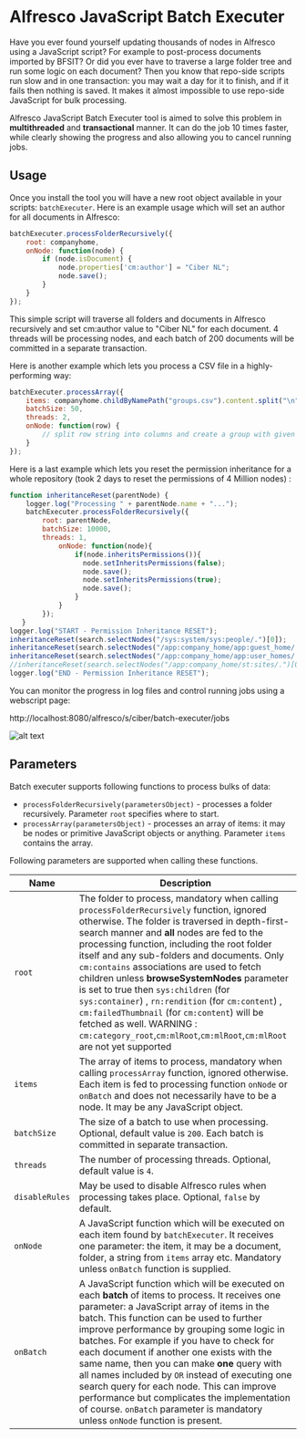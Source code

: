 Alfresco JavaScript Batch Executer
==================================

Have you ever found yourself updating thousands of nodes in Alfresco using a JavaScript script?
For example to post-process documents imported by BFSIT? Or did you ever have to traverse a large folder tree and
run some logic on each document? Then you know that repo-side scripts run slow and in one transaction:
you may wait a day for it to finish, and if it fails then nothing is saved. It makes it almost impossible to
use repo-side JavaScript for bulk processing.

Alfresco JavaScript Batch Executer tool is aimed to solve this problem in **multithreaded** and
**transactional** manner. It can do the job 10 times faster, while clearly showing the progress and also
allowing you to cancel running jobs.

Usage
-----

Once you install the tool you will have a new root object available in your scripts: `batchExecuter`.
Here is an example usage which will set an author for all documents in Alfresco:

```javascript
batchExecuter.processFolderRecursively({
    root: companyhome,
    onNode: function(node) {
        if (node.isDocument) {
            node.properties['cm:author'] = "Ciber NL";
            node.save();
        }
    }
});
```

This simple script will traverse all folders and documents in Alfresco recursively and set cm:author value to
"Ciber NL" for each document. 4 threads will be processing nodes, and each batch of 200 documents will be
committed in a separate transaction.

Here is another example which lets you process a CSV file in a highly-performing way:

```javascript
batchExecuter.processArray({
    items: companyhome.childByNamePath("groups.csv").content.split("\n"),
    batchSize: 50,
    threads: 2,
    onNode: function(row) {
        // split row string into columns and create a group with given name, for example
    }
});
```

Here is a last example which lets you reset the permission inheritance for a whole repository (took 2 days to reset the permissions of 4 Million nodes) :

```javascript
function inheritanceReset(parentNode) {
	logger.log("Processing " + parentNode.name + "...");
	batchExecuter.processFolderRecursively({
		root: parentNode,
		batchSize: 10000,
		threads: 1,
			onNode: function(node){
				if(node.inheritsPermissions()){
				  node.setInheritsPermissions(false);
				  node.save();
				  node.setInheritsPermissions(true);
				  node.save();
				}
			}
		});
   }
logger.log("START - Permission Inheritance RESET");
inheritanceReset(search.selectNodes("/sys:system/sys:people/.")[0]);
inheritanceReset(search.selectNodes("/app:company_home/app:guest_home/.")[0]);
inheritanceReset(search.selectNodes("/app:company_home/app:user_homes/.")[0]);
//inheritanceReset(search.selectNodes("/app:company_home/st:sites/.")[0]);
logger.log("END - Permission Inheritance RESET");
```

You can monitor the progress in log files and control running jobs using a webscript page:

http://localhost:8080/alfresco/s/ciber/batch-executer/jobs

![alt text](/screenshot.png "Jobs page screenshot")

Parameters
----------

Batch executer supports following functions to process bulks of data:

* `processFolderRecursively(parametersObject)` - processes a folder recursively. Parameter `root` specifies where to start.
* `processArray(parametersObject)` - processes an array of items: it may be nodes or primitive JavaScript objects or anything.
Parameter `items` contains the array.

Following parameters are supported when calling these functions.

<table>
<thead>
<tr>
    <th>Name</th>
    <th>Description</th>
</tr>
</thead>
<tbody>
<tr>
    <td><code>root</code></td>
    <td>
        The folder to process, mandatory when calling <code>processFolderRecursively</code> function, ignored otherwise.
        The folder is traversed in depth-first-search manner and <strong>all</strong> nodes are fed to
        the processing function, including the root folder itself and any sub-folders and documents.
        Only <code>cm:contains</code> associations are used to fetch children unless <b>browseSystemNodes</b> parameter is set to true 			then <code>sys:children</code> (for <code>sys:container</code>) , <code>rn:rendition</code> (for <code>cm:content</code>) , <code>cm:failedThumbnail</code> (for <code>cm:content</code>) will be fetched as well.
       	WARNING : <code> cm:category_root</code>,<code>cm:mlRoot</code>,<code>cm:mlRoot</code>,<code>cm:mlRoot</code> are not yet supported
    </td>
</tr>
<tr>
    <td><code>items</code></td>
    <td>
        The array of items to process, mandatory when calling <code>processArray</code> function, ignored otherwise.
        Each item is fed to processing function <code>onNode</code> or <code>onBatch</code> and does not necessarily
        have to be a node. It may be any JavaScript object.
    </td>
</tr>
<tr>
    <td><code>batchSize</code></td>
    <td>
        The size of a batch to use when processing. Optional, default value is <code>200</code>.
        Each batch is committed in separate transaction.
    </td>
</tr>
<tr>
    <td><code>threads</code></td>
    <td>
        The number of processing threads. Optional, default value is <code>4</code>.
    </td>
</tr>
<tr>
    <td><code>disableRules</code></td>
    <td>
        May be used to disable Alfresco rules when processing takes place. Optional, <code>false</code> by default.
    </td>
</tr>
<tr>
    <td><code>onNode</code></td>
    <td>
        A JavaScript function which will be executed on each item found by <code>batchExecuter</code>. It receives one
        parameter: the item, it may be a document, folder, a string from <code>items</code> array etc. Mandatory unless
        <code>onBatch</code> function is supplied.
    </td>
</tr>
<tr>
    <td><code>onBatch</code></td>
    <td>
        A JavaScript function which will be executed on each <strong>batch</strong> of items to process.
        It receives one parameter: a JavaScript array of items in the batch. This function can be used to further
        improve performance by grouping some logic in batches. For example if you have to check for each document if
        another one exists with the same name, then you can make <strong>one</strong> query with all names included by
        <code>OR</code> instead of executing one search query for each node. This can improve performance but
        complicates the implementation of course. <code>onBatch</code> parameter is mandatory unless
        <code>onNode</code> function is present.
    </td>
</tr>
</tbody>
</table>
